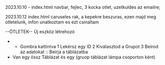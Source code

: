 2023.10.10 - index.html navbar, fejlec, 3 kocka otlet, uzetkuldes az emailre;





2023.10.12 index.html caruseles rak, a kepekre beszuras, ezen majd meg otletelunk,  infon unatkoztam es ezt csinaltam



--ÖTLETEK--
Új eszköz létrehozó
- + Gombra kattintva
 1 Lekérsz egy ID
 2 Kiválasztod a Grupot
 3 Beirod az adatokat
:: Beirja a táblázatba
- Van egy össz Táblázat és egy (gruop táblázat lámpa csoporton ként) 
